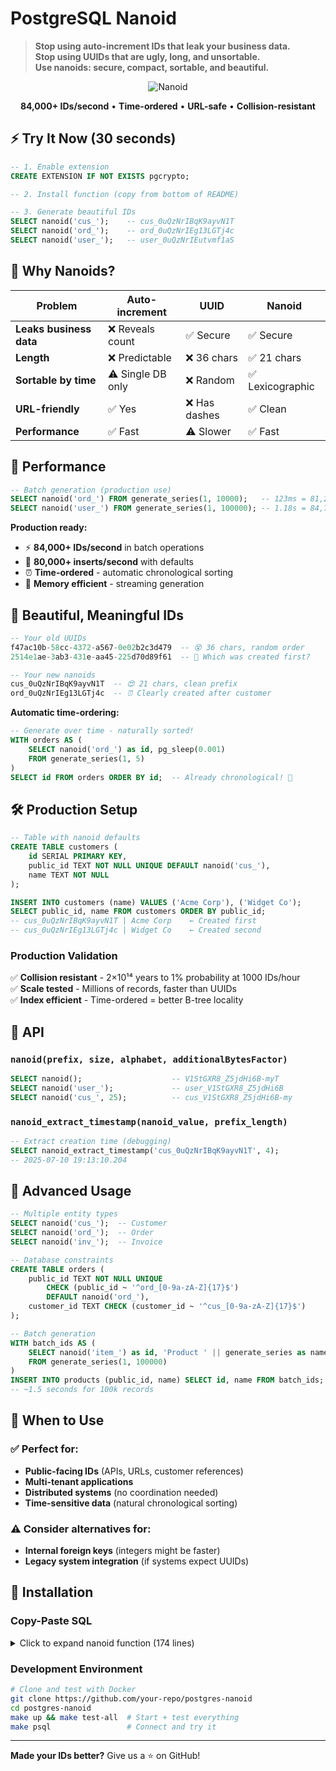 # PostgreSQL Nanoid

> **Stop using auto-increment IDs that leak your business data.  
> Stop using UUIDs that are ugly, long, and unsortable.  
> Use nanoids: secure, compact, sortable, and beautiful.**

<div align="center">

![Nanoid](https://img.shields.io/badge/Nanoid-cus__0uQzNrIBqK9ayvN1T-brightgreen?style=for-the-badge)

**84,000+ IDs/second** • **Time-ordered** • **URL-safe** • **Collision-resistant**

</div>

## ⚡ Try It Now (30 seconds)

```sql
-- 1. Enable extension
CREATE EXTENSION IF NOT EXISTS pgcrypto;

-- 2. Install function (copy from bottom of README)

-- 3. Generate beautiful IDs
SELECT nanoid('cus_');    -- cus_0uQzNrIBqK9ayvN1T
SELECT nanoid('ord_');    -- ord_0uQzNrIEg13LGTj4c
SELECT nanoid('user_');   -- user_0uQzNrIEutvmf1aS
```

## 🎯 Why Nanoids?

| Problem                 | Auto-increment    | UUID          | **Nanoid**       |
| ----------------------- | ----------------- | ------------- | ---------------- |
| **Leaks business data** | ❌ Reveals count  | ✅ Secure     | ✅ Secure        |
| **Length**              | ❌ Predictable    | ❌ 36 chars   | ✅ 21 chars      |
| **Sortable by time**    | ⚠️ Single DB only | ❌ Random     | ✅ Lexicographic |
| **URL-friendly**        | ✅ Yes            | ❌ Has dashes | ✅ Clean         |
| **Performance**         | ✅ Fast           | ⚠️ Slower     | ✅ Fast          |

## 🚀 Performance

```sql
-- Batch generation (production use)
SELECT nanoid('ord_') FROM generate_series(1, 10000);   -- 123ms = 81,200 IDs/sec
SELECT nanoid('user_') FROM generate_series(1, 100000); -- 1.18s = 84,700 IDs/sec
```

**Production ready:**

- ⚡ **84,000+ IDs/second** in batch operations
- 🏃 **80,000+ inserts/second** with defaults
- ⏰ **Time-ordered** - automatic chronological sorting
- 💾 **Memory efficient** - streaming generation

## 🎨 Beautiful, Meaningful IDs

```sql
-- Your old UUIDs
f47ac10b-58cc-4372-a567-0e02b2c3d479  -- 😵 36 chars, random order
2514e1ae-3ab3-431e-aa45-225d70d89f61  -- 🤷 Which was created first?

-- Your new nanoids
cus_0uQzNrIBqK9ayvN1T  -- 😍 21 chars, clean prefix
ord_0uQzNrIEg13LGTj4c  -- ⏰ Clearly created after customer
```

**Automatic time-ordering:**

```sql
-- Generate over time - naturally sorted!
WITH orders AS (
    SELECT nanoid('ord_') as id, pg_sleep(0.001)
    FROM generate_series(1, 5)
)
SELECT id FROM orders ORDER BY id;  -- Already chronological! 🎉
```

## 🛠️ Production Setup

```sql
-- Table with nanoid defaults
CREATE TABLE customers (
    id SERIAL PRIMARY KEY,
    public_id TEXT NOT NULL UNIQUE DEFAULT nanoid('cus_'),
    name TEXT NOT NULL
);

INSERT INTO customers (name) VALUES ('Acme Corp'), ('Widget Co');
SELECT public_id, name FROM customers ORDER BY public_id;
-- cus_0uQzNrIBqK9ayvN1T | Acme Corp    ← Created first
-- cus_0uQzNrIEg13LGTj4c | Widget Co    ← Created second
```

### Production Validation

✅ **Collision resistant** - 2×10¹⁴ years to 1% probability at 1000 IDs/hour  
✅ **Scale tested** - Millions of records, faster than UUIDs  
✅ **Index efficient** - Time-ordered = better B-tree locality

## 📖 API

### `nanoid(prefix, size, alphabet, additionalBytesFactor)`

```sql
SELECT nanoid();                    -- V1StGXR8_Z5jdHi6B-myT
SELECT nanoid('user_');             -- user_V1StGXR8_Z5jdHi6B
SELECT nanoid('cus_', 25);          -- cus_V1StGXR8_Z5jdHi6B-my
```

### `nanoid_extract_timestamp(nanoid_value, prefix_length)`

```sql
-- Extract creation time (debugging)
SELECT nanoid_extract_timestamp('cus_0uQzNrIBqK9ayvN1T', 4);
-- 2025-07-10 19:13:10.204
```

## 🚀 Advanced Usage

```sql
-- Multiple entity types
SELECT nanoid('cus_');  -- Customer
SELECT nanoid('ord_');  -- Order
SELECT nanoid('inv_');  -- Invoice

-- Database constraints
CREATE TABLE orders (
    public_id TEXT NOT NULL UNIQUE
        CHECK (public_id ~ '^ord_[0-9a-zA-Z]{17}$')
        DEFAULT nanoid('ord_'),
    customer_id TEXT CHECK (customer_id ~ '^cus_[0-9a-zA-Z]{17}$')
);

-- Batch generation
WITH batch_ids AS (
    SELECT nanoid('item_') as id, 'Product ' || generate_series as name
    FROM generate_series(1, 100000)
)
INSERT INTO products (public_id, name) SELECT id, name FROM batch_ids;
-- ~1.5 seconds for 100k records
```

## 🤔 When to Use

### ✅ Perfect for:

- **Public-facing IDs** (APIs, URLs, customer references)
- **Multi-tenant applications**
- **Distributed systems** (no coordination needed)
- **Time-sensitive data** (natural chronological sorting)

### ⚠️ Consider alternatives for:

- **Internal foreign keys** (integers might be faster)
- **Legacy system integration** (if systems expect UUIDs)

## 🔧 Installation

### Copy-Paste SQL

<details>
<summary>Click to expand nanoid function (174 lines)</summary>

```sql
CREATE EXTENSION IF NOT EXISTS pgcrypto;

-- Drop existing functions to ensure clean state
DROP FUNCTION IF EXISTS nanoid CASCADE;
DROP FUNCTION IF EXISTS nanoid_optimized CASCADE;
DROP FUNCTION IF EXISTS nanoid_extract_timestamp CASCADE;

-- Create the optimized helper function for random part generation
CREATE OR REPLACE FUNCTION nanoid_optimized(size int, alphabet text, mask int, step int)
    RETURNS text
    LANGUAGE plpgsql
    VOLATILE LEAKPROOF PARALLEL SAFE
    AS $$
DECLARE
    idBuilder text := '';
    counter int := 0;
    bytes bytea;
    alphabetIndex int;
    alphabetArray text[];
    alphabetLength int := 64;
BEGIN
    alphabetArray := regexp_split_to_array(alphabet, '');
    alphabetLength := array_length(alphabetArray, 1);
    LOOP
        bytes := gen_random_bytes(step);
        FOR counter IN 0..step - 1 LOOP
            alphabetIndex :=(get_byte(bytes, counter) & mask) + 1;
            IF alphabetIndex <= alphabetLength THEN
                idBuilder := idBuilder || alphabetArray[alphabetIndex];
                IF length(idBuilder) = size THEN
                    RETURN idBuilder;
                END IF;
            END IF;
        END LOOP;
    END LOOP;
END
$$;

-- Main nanoid function with inline timestamp encoding
CREATE OR REPLACE FUNCTION nanoid(
    prefix text DEFAULT '',
    size int DEFAULT 21,
    alphabet text DEFAULT '0123456789abcdefghijklmnopqrstuvwxyzABCDEFGHIJKLMNOPQRSTUVWXYZ',
    additionalBytesFactor float DEFAULT 1.02
)
    RETURNS text
    LANGUAGE plpgsql
    VOLATILE LEAKPROOF PARALLEL SAFE
    AS $$
DECLARE
    timestamp_ms bigint;
    timestamp_encoded text := '';
    remainder int;
    temp_ts bigint;
    random_size int;
    random_part text;
    finalId text;
    alphabetArray text[];
    alphabetLength int;
    mask int;
    step int;
BEGIN
    -- Input validation
    IF size IS NULL OR size < 1 THEN
        RAISE EXCEPTION 'The size must be defined and greater than 0!';
    END IF;
    IF alphabet IS NULL OR length(alphabet) = 0 OR length(alphabet) > 255 THEN
        RAISE EXCEPTION 'The alphabet can''t be undefined, zero or bigger than 255 symbols!';
    END IF;
    IF additionalBytesFactor IS NULL OR additionalBytesFactor < 1 THEN
        RAISE EXCEPTION 'The additional bytes factor can''t be less than 1!';
    END IF;

    -- Get current timestamp and encode using nanoid alphabet (inline for simplicity)
    timestamp_ms := extract(epoch from clock_timestamp()) * 1000;
    alphabetArray := regexp_split_to_array(alphabet, '');
    alphabetLength := array_length(alphabetArray, 1);
    temp_ts := timestamp_ms;

    -- Handle zero case
    IF temp_ts = 0 THEN
        timestamp_encoded := alphabetArray[1];
    ELSE
        -- Convert to base using nanoid alphabet
        WHILE temp_ts > 0 LOOP
            remainder := temp_ts % alphabetLength;
            timestamp_encoded := alphabetArray[remainder + 1] || timestamp_encoded;
            temp_ts := temp_ts / alphabetLength;
        END LOOP;
    END IF;

    -- Pad to 8 characters for consistent lexicographic sorting
    WHILE length(timestamp_encoded) < 8 LOOP
        timestamp_encoded := alphabetArray[1] || timestamp_encoded;
    END LOOP;

    -- Calculate remaining size for random part
    random_size := size - length(prefix) - 8; -- 8 = timestamp length

    IF random_size < 1 THEN
        RAISE EXCEPTION 'The size including prefix and timestamp must leave room for random component! Need at least % characters.', length(prefix) + 9;
    END IF;

    -- Generate random part using optimized function
    mask := (2 << cast(floor(log(alphabetLength - 1) / log(2)) AS int)) - 1;
    step := cast(ceil(additionalBytesFactor * mask * random_size / alphabetLength) AS int);

    IF step > 1024 THEN
        step := 1024;
    END IF;

    random_part := nanoid_optimized(random_size, alphabet, mask, step);

    -- Combine: prefix + timestamp + random
    finalId := prefix || timestamp_encoded || random_part;

    RETURN finalId;
END
$$;

-- Helper function to extract timestamp from nanoid (useful for debugging/analysis)
CREATE OR REPLACE FUNCTION nanoid_extract_timestamp(
    nanoid_value text,
    prefix_length int DEFAULT 0,
    alphabet text DEFAULT '0123456789abcdefghijklmnopqrstuvwxyzABCDEFGHIJKLMNOPQRSTUVWXYZ'
)
    RETURNS timestamp
    LANGUAGE plpgsql
    IMMUTABLE LEAKPROOF PARALLEL SAFE
    AS $$
DECLARE
    timestamp_encoded text;
    timestamp_ms bigint := 0;
    alphabetArray text[];
    alphabetLength int;
    char_pos int;
    i int;
BEGIN
    -- Extract 8-character timestamp after the prefix
    timestamp_encoded := substring(nanoid_value, prefix_length + 1, 8);
    alphabetArray := regexp_split_to_array(alphabet, '');
    alphabetLength := array_length(alphabetArray, 1);

    -- Decode from base using nanoid alphabet (inline for simplicity)
    FOR i IN 1..length(timestamp_encoded) LOOP
        char_pos := array_position(alphabetArray, substring(timestamp_encoded, i, 1));
        IF char_pos IS NULL THEN
            RAISE EXCEPTION 'Invalid character in timestamp: %', substring(timestamp_encoded, i, 1);
        END IF;
        timestamp_ms := timestamp_ms * alphabetLength + (char_pos - 1);
    END LOOP;

    -- Convert to timestamp
    RETURN to_timestamp(timestamp_ms / 1000.0);
EXCEPTION
    WHEN OTHERS THEN
        RAISE EXCEPTION 'Invalid nanoid format or timestamp extraction failed: %', SQLERRM;
END
$$;
```

</details>

### Development Environment

```bash
# Clone and test with Docker
git clone https://github.com/your-repo/postgres-nanoid
cd postgres-nanoid
make up && make test-all  # Start + test everything
make psql                 # Connect and try it
```

---

**Made your IDs better?** Give us a ⭐ on GitHub!
